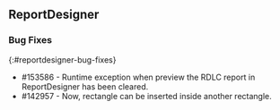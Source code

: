 ## ReportDesigner

### Bug Fixes
{:#reportdesigner-bug-fixes}

* \#153586 - Runtime exception when preview the RDLC report in ReportDesigner has been cleared.
* \#142957 - Now, rectangle can be inserted inside another rectangle.
